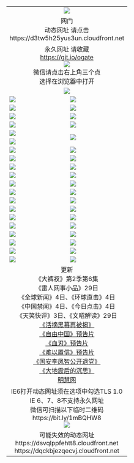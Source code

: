 ﻿<table>
  <tr></tr>
  <tr><td colspan=2 align=center><img src="https://cloud.githubusercontent.com/assets/11880933/13434984/f430fae2-e012-11e5-814f-c2df1e82b247.jpg" /></td></tr>
  <tr><td colspan=2 align=center>网门<br>动态网址 请点击
<br>https://d3tw5h25yus3un.cloudfront.net
    </td>
  </tr>
  <tr>
    <td colspan=2 align=center>永久网址 请收藏<br/><a href="https://git.io/ogate" target="_blank">https://git.io/ogate</a><br/><a href="https://d3tw5h25yus3un.cloudfront.net/Up/0WMGDL2.png" target="_blank"><img src="https://d3tw5h25yus3un.cloudfront.net/Up/0WMGD2.png"/></a>
    <br>微信请点击右上角三个点<br>选择在浏览器中打开<br></td>
  </tr>
  <tr>
    <td colspan=2 align=center><a href="https://d3tw5h25yus3un.cloudfront.net/ogUP.aspx?name=0oGate.apk" target="_blank"><img src="https://d3tw5h25yus3un.cloudfront.net/Up/0WMAZ.jpg" /></a></td>
  </tr>
  <tr>
    <td><a href="https://d3tw5h25yus3un.cloudfront.net/ogNice.aspx" target="_blank"><img src="https://d3tw5h25yus3un.cloudfront.net/Up/0WCYY.jpg" /></a></td>
    <td><a href="https://d3tw5h25yus3un.cloudfront.net/onCO.aspx?ob=600%E4%BA%8B%E7%89%A9&op=%E5%A2%9E%E5%88%A0%E6%94%B9&args=WH1~%23%E7%B1%BB%E5%9E%8B6%E6%96%B0%E9%97%BB%7c%23%E7%B1%BB%E5%9E%8B6%E8%AF%84%E8%AE%BA&mode=" target="_blank"><img src="https://d3tw5h25yus3un.cloudfront.net/Up/0WZTT.jpg" /></a></td> 
  </tr>
  <tr>
    <td><a href="https://d3tw5h25yus3un.cloudfront.net/ogDY.aspx" target="_blank"><img src="https://d3tw5h25yus3un.cloudfront.net/Up/0FK.jpg" /></a></td>
    <td><a href="https://d3tw5h25yus3un.cloudfront.net/ogST.aspx" target="_blank"><img src="https://d3tw5h25yus3un.cloudfront.net/Up/0ST.jpg" /></a></td> 
  </tr>
  <tr>
    <!--td rowspan=2><a href="https://d3tw5h25yus3un.cloudfront.net/ogUP.aspx?name=WJ.mp4&count=T:1,480P:1" target="_blank"><img src="https://d3tw5h25yus3un.cloudfront.net/Up/WJ.jpg" /></a></td-->
    <td><a href="https://d3tw5h25yus3un.cloudfront.net/ogUP.aspx?name=11DKC.mp4&count=T:2,2:6,1:16" target="_blank"><img src="https://d3tw5h25yus3un.cloudfront.net/Up/11DKC.jpg" /></a></td> 
    <td><div><a href="https://d3tw5h25yus3un.cloudfront.net/ogUP.aspx?name=LRWS.mp4&count=7B:8,6B:44,5A:10,5B:35,4A:14,4B:19,3A:10,3B:26,2A:16,2B:21,1A:23,1B:29&current=7B:8" target="_blank"><img src="https://d3tw5h25yus3un.cloudfront.net/Up/LRWS.jpg" /></a></td>
   </tr>
  <tr>
    <td><a href="https://d3tw5h25yus3un.cloudfront.net/ogUP.aspx?name=LRSH.mp4&count=W:13,2:10" target="_blank"><img src="https://d3tw5h25yus3un.cloudfront.net/Up/LRSH.jpg" /></a></td>
    <td><a href="https://d3tw5h25yus3un.cloudfront.net/ogNiceVedio.aspx" target="_blank"><img src="https://d3tw5h25yus3un.cloudfront.net/Up/TGKDY.jpg" /></a></td>
  </tr>
  <tr>
    <td><a href="https://d3tw5h25yus3un.cloudfront.net/ogUP.aspx?name=JQR.mp4&count=2" target="_blank"><img src="https://d3tw5h25yus3un.cloudfront.net/Up/JQR.jpg" /></a></td>   
    <td rowspan=2><a href="https://d3tw5h25yus3un.cloudfront.net/ogUP.aspx?name=JP.mp4&count=9" target="_blank"><img src="https://d3tw5h25yus3un.cloudfront.net/Up/JP.jpg" /></td>
  </tr>
  <tr>
    <td><a href="https://d3tw5h25yus3un.cloudfront.net/ogUP.aspx?name=WH.mp4" target="_blank"><img src="https://d3tw5h25yus3un.cloudfront.net/Up/WH.jpg" /></a></td>
  </tr>
  <tr>
    <td><a href="https://d3tw5h25yus3un.cloudfront.net/ogUP.aspx?name=SSZJ.mp4&count=SP:6,480P:9" target="_blank"><img src="https://d3tw5h25yus3un.cloudfront.net/Up/SSZJ.jpg" /></a></td>
    <td><a href="https://d3tw5h25yus3un.cloudfront.net/ogUP.aspx?name=ZY.mp4&count=2015:16" target="_blank"><img src="https://d3tw5h25yus3un.cloudfront.net/Up/ZY.jpg" /></a</td>
  </tr>
  <tr>
    <td><a href="https://d3tw5h25yus3un.cloudfront.net/ogUP.aspx?name=XTFY.mp4&count=B:2,A:24" target="_blank"><img src="https://d3tw5h25yus3un.cloudfront.net/Up/XTFY.jpg" /></a></td>
    <td><a href="https://d3tw5h25yus3un.cloudfront.net/ogUP.aspx?name=1XQK.mp4&count=13" target="_blank"><img src="https://d3tw5h25yus3un.cloudfront.net/Up/1XQK.jpg" /></a</td>
  </tr>
  <tr>
    <td><a href="https://d3tw5h25yus3un.cloudfront.net/ogUP.aspx?name=1LYF.mp4&count=2" target="_blank"><img src="https://d3tw5h25yus3un.cloudfront.net/Up/1LYF0.jpg" /></a></td>
    <td><a href="https://d3tw5h25yus3un.cloudfront.net/ogUP.aspx?name=1ZGC.mp4&count=6" target="_blank"><img src="https://d3tw5h25yus3un.cloudfront.net/Up/1ZGC0.jpg" /></a></td>
  </tr>
  <tr>
    <td><a href="https://d3tw5h25yus3un.cloudfront.net/ogUP.aspx?name=1ZKM.mp4&count=3&current=3" target="_blank"><img src="https://d3tw5h25yus3un.cloudfront.net/Up/1ZKM0.jpg" /></a></td>  
    <td><a href="https://d3tw5h25yus3un.cloudfront.net/ogUP.aspx?name=1WWY.mp4&count=6&current=6" target="_blank"><img src="https://d3tw5h25yus3un.cloudfront.net/Up/1WWY0.jpg" /></a></td>
  </tr>
  <tr>
    <td><a href="https://d3tw5h25yus3un.cloudfront.net/ogUP.aspx?name=10JGY.mp4&count=3" target="_blank"><img src="https://d3tw5h25yus3un.cloudfront.net/Up/10JGY0.jpg" /></a></td>
    <td><a href="https://d3tw5h25yus3un.cloudfront.net/ogUP.aspx?name=10CYS.mp4&count=2" target="_blank"><img src="https://d3tw5h25yus3un.cloudfront.net/Up/10CYS0.jpg" /></a></td>
  </tr>
  <tr>
    <td><a href="https://d3tw5h25yus3un.cloudfront.net/ogUP.aspx?name=4SQQ.mp4&count=201603:4,201602:20,201601:21&current=201603:4" target="_blank"><img src="https://d3tw5h25yus3un.cloudfront.net/Up/4SQQ0.jpg"/></a></td>
    <td><a href="https://d3tw5h25yus3un.cloudfront.net/ogUP.aspx?name=4SHQ.mp4&count=201603:4,201602:27,201601:28&current=201603:4" target="_blank"><img src="https://d3tw5h25yus3un.cloudfront.net/Up/4SHQ0.jpg"/></a></td>
  </tr>
  <tr>
    <td><a href="https://d3tw5h25yus3un.cloudfront.net/ogUP.aspx?name=4SZG.mp4&count=201603:4,201602:21,201601:23&current=201603:4" target="_blank"><img src="https://d3tw5h25yus3un.cloudfront.net/Up/4SZG0.jpg"/></a></td>
    <td><a href="https://d3tw5h25yus3un.cloudfront.net/ogUP.aspx?name=4SDJ.mp4&count=201603A:4,201603B:4,201602A:24,201602B:7,201601A:48,201601B:6&current=201603A:4" target="_blank"><img src="https://d3tw5h25yus3un.cloudfront.net/Up/4SDJ0.jpg"/></a></td>
  </tr>
  <tr>
    <td><a href="https://d3tw5h25yus3un.cloudfront.net/ogUP.aspx?name=4CTX.mp4&count=201603:1,201602:3,201601:4&current=201603:1" target="_blank"><img src="https://d3tw5h25yus3un.cloudfront.net/Up/4CTX0.jpg"/></a></td>
    <td><a href="https://d3tw5h25yus3un.cloudfront.net/ogUP.aspx?name=4CWZ.mp4&count=201602:4,201601:4&current=201602:4" target="_blank"><img src="https://d3tw5h25yus3un.cloudfront.net/Up/4CWZ0.jpg"/></a></td>
  </tr>
  <tr>
    <td><a href="https://d3tw5h25yus3un.cloudfront.net/onUP.aspx?name=https://d2t6x1lwzcff38.cloudfront.net/" target="_blank"><img src="https://d3tw5h25yus3un.cloudfront.net/Up/0DTW.jpg"/></a></td>
    <td><a href="https://d3tw5h25yus3un.cloudfront.net/onUP.aspx?name=https://d240ns8up8earz.cloudfront.net/acenter/" target="_blank"><img src="https://d3tw5h25yus3un.cloudfront.net/Up/0TDW.jpg" /></a></td>
  </tr>
  <tr>
    <td><a href="https://d3tw5h25yus3un.cloudfront.net/onUP.aspx?name=https://d4508d6vomz2p.cloudfront.net/gb/nsc413.htm" target="_blank"><img src="https://d3tw5h25yus3un.cloudfront.net/Up/0DJY.jpg" /></a></td>
    <td><a href="https://d3tw5h25yus3un.cloudfront.net/onUP.aspx?name=https://d3bxwq7vzudb5l.cloudfront.net/xtr/gb/prog204.html" target="_blank"><img src="https://d3tw5h25yus3un.cloudfront.net/Up/0XTR.jpg" /></a></td>
  </tr>
  <tr>
    <td><a href="https://d3tw5h25yus3un.cloudfront.net/onUP.aspx?name=https://d3aj00iefsmfgc.cloudfront.net/" target="_blank"><img src="https://d3tw5h25yus3un.cloudfront.net/Up/0MHW.jpg" /></a></td>
    <td><a href="https://d3tw5h25yus3un.cloudfront.net/onUP.aspx?name=https://d1lcj91uv80klr.cloudfront.net/" target="_blank"><img src="https://d3tw5h25yus3un.cloudfront.net/Up/0ZJW.jpg" /></a></td>
  </tr>
  <tr>
    <td><a href="https://d3tw5h25yus3un.cloudfront.net/ogUP.aspx?name=0FG.zip" target="_blank"><img src="https://d3tw5h25yus3un.cloudfront.net/Up/0FG.jpg" /></a></td>
    <td><a href="https://d3tw5h25yus3un.cloudfront.net/ogUP.aspx?name=0FGA.apk" target="_blank"><img src="https://d3tw5h25yus3un.cloudfront.net/Up/0FGA.jpg" /></a></td>
  </tr>
  <tr>
    <td><a href="https://d3tw5h25yus3un.cloudfront.net/ogUP.aspx?name=0U.zip" target="_blank"><img src="https://d3tw5h25yus3un.cloudfront.net/Up/0U.jpg" /></a></td>
    <td><a href="https://d3tw5h25yus3un.cloudfront.net/ogUP.aspx?name=0UA.apk" target="_blank"><img src="https://d3tw5h25yus3un.cloudfront.net/Up/0UA.jpg" /></a></td>
  </tr>
  <tr>
    <td><a href="https://d3tw5h25yus3un.cloudfront.net/ogUP.aspx?name=0iPPOTV.zip" target="_blank"><img src="https://d3tw5h25yus3un.cloudfront.net/Up/0iPPOTV.jpg" /></a></td>
    <td><a href="https://d3tw5h25yus3un.cloudfront.net/ogUP.aspx?name=0iNTD.apk" target="_blank"><img src="https://d3tw5h25yus3un.cloudfront.net/Up/0iNTD.jpg" /></a></td>
  </tr>
  <tr>
    <td colspan=2 align=center>更新<br>
      《大裤衩》第2季第6集<br>
      《雷人网事小品》29日<br>
      《全球新闻》4日、《环球直击》4日<br>
      《中国禁闻》4日、《今日点击》4日<br>
      《天笑快评》3日、《文昭解读》29日<br>
      <a href="https://d3tw5h25yus3un.cloudfront.net/ogUP.aspx?name=SSZJ480P9.mp4" target="_blank">《活摘黑幕再被揭》</a><br>
      <a href="https://d3tw5h25yus3un.cloudfront.net/ogUP.aspx?name=11ZYZG0.mp4" target="_blank">《自由中国》预告片</a><br>
      <a href="https://d3tw5h25yus3un.cloudfront.net/ogUP.aspx?name=11XR.mp4" target="_blank">《血刃》预告片</a><br>
      <a href="https://d3tw5h25yus3un.cloudfront.net/ogUP.aspx?name=11NYZX.mp4&count=2" target="_blank">《难以置信》预告片</a><br>
      <a href="https://d3tw5h25yus3un.cloudfront.net/ogUP.aspx?name=4LFZ.mp4" target="_blank">《国安李凤智公开退党》</a><br>
      <a href="https://d3tw5h25yus3un.cloudfront.net/ogUP.aspx?name=4DDZHDCS.mp4" target="_blank">《大地震后的沉思》</a><br>
      <a href="https://d3tw5h25yus3un.cloudfront.net/onUP.aspx?name=https://www.minghui.org/" target="_blank">明慧网</a></td>
    </td>
  </tr>
  <tr>
    <td colspan=2 align=center>IE6打开动态网址须在选项中勾选TLS 1.0<br/>IE 6、7、8不支持永久网址<br/>
      微信可扫描以下临时二维码<br/>https://bit.ly/1mBQHW8<br/><a href="https://d3tw5h25yus3un.cloudfront.net/Up/0WMGDL3.png" target="_blank"><img src="https://d3tw5h25yus3un.cloudfront.net/Up/0WMGD3.png"/></a><br>
  </tr>
  <tr>
    <td colspan=2 align=center>可能失效的动态网址
<br>https://dsvqlppfehtt8.cloudfront.net
<br>https://dqckbjezqecvj.cloudfront.net
    </td>
  </tr>
</table>
